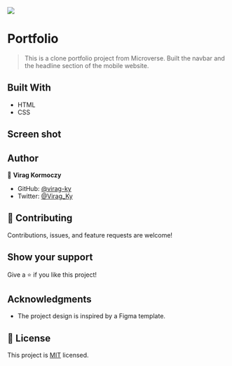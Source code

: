 ![](https://img.shields.io/badge/Microverse-blueviolet)

# Portfolio

> This is a clone portfolio project from Microverse. Built the navbar and the headline section of the mobile website.

## Built With

- HTML
- CSS

## Screen shot

## Author

👤 **Virag Kormoczy**

- GitHub: [@virag-ky](https://github.com/virag-ky)
- Twitter: [@Virag_Ky](https://twitter.com/Virag_Ky)

## 🤝 Contributing

Contributions, issues, and feature requests are welcome!

## Show your support

Give a ⭐️ if you like this project!

## Acknowledgments

- The project design is inspired by a Figma template.

## 📝 License

This project is [MIT](./MIT.md) licensed.

